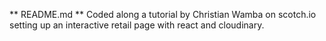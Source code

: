 ** README.md **
Coded along a tutorial by Christian Wamba on scotch.io setting up an interactive retail page with react and cloudinary. 
